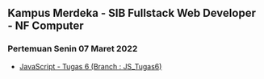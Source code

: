 ## Kampus Merdeka - SIB Fullstack Web Developer - NF Computer

### **Pertemuan Senin 07 Maret 2022**
- [JavaScript - Tugas 6 (Branch : JS_Tugas6)]()